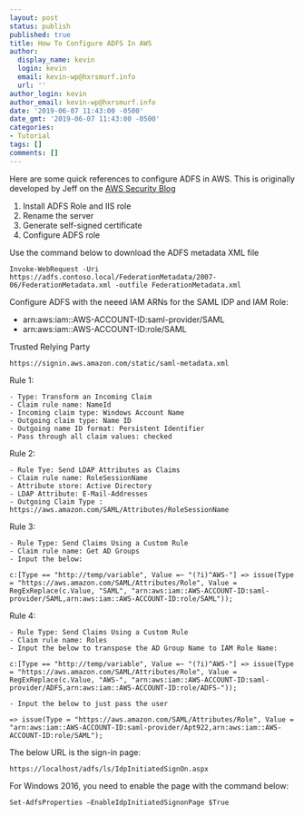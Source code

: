 ```yaml
---
layout: post
status: publish
published: true
title: How To Configure ADFS In AWS
author:
  display_name: kevin
  login: kevin
  email: kevin-wp@hxrsmurf.info
  url: ''
author_login: kevin
author_email: kevin-wp@hxrsmurf.info
date: '2019-06-07 11:43:00 -0500'
date_gmt: '2019-06-07 11:43:00 -0500'
categories:
- Tutorial
tags: []
comments: []
---
```


Here are some quick references to configure ADFS in AWS. This is originally developed by Jeff on the [AWS Security Blog](https://aws.amazon.com/blogs/security/enabling-federation-to-aws-using-windows-active-directory-adfs-and-saml-2-0/)

1. Install ADFS Role and IIS role
2. Rename the server
3. Generate self-signed certificate
4. Configure ADFS role

Use the command below to download the ADFS metadata XML file

```
Invoke-WebRequest -Uri https://adfs.contoso.local/FederationMetadata/2007-06/FederationMetadata.xml -outfile FederationMetadata.xml
```

Configure ADFS with the neeed IAM ARNs for the SAML IDP and IAM Role:

- arn:aws:iam::AWS-ACCOUNT-ID:saml-provider/SAML
- arn:aws:iam::AWS-ACCOUNT-ID:role/SAML

Trusted Relying Party

```
https://signin.aws.amazon.com/static/saml-metadata.xml
```

Rule 1:
```
- Type: Transform an Incoming Claim
- Claim rule name: NameId
- Incoming claim type: Windows Account Name
- Outgoing claim type: Name ID
- Outgoing name ID format: Persistent Identifier
- Pass through all claim values: checked 
```

Rule 2:

```
- Rule Tye: Send LDAP Attributes as Claims
- Claim rule name: RoleSessionName 
- Attribute store: Active Directory 
- LDAP Attribute: E-Mail-Addresses 
- Outgoing Claim Type : https://aws.amazon.com/SAML/Attributes/RoleSessionName
```

Rule 3:

```
- Rule Type: Send Claims Using a Custom Rule
- Claim rule name: Get AD Groups
- Input the below:

c:[Type == "http://temp/variable", Value =~ "(?i)^AWS-"] => issue(Type = "https://aws.amazon.com/SAML/Attributes/Role", Value = RegExReplace(c.Value, "SAML", "arn:aws:iam::AWS-ACCOUNT-ID:saml-provider/SAML,arn:aws:iam::AWS-ACCOUNT-ID:role/SAML"));
```

Rule 4:

```
- Rule Type: Send Claims Using a Custom Rule
- Claim rule name: Roles
- Input the below to transpose the AD Group Name to IAM Role Name:

c:[Type == "http://temp/variable", Value =~ "(?i)^AWS-"] => issue(Type = "https://aws.amazon.com/SAML/Attributes/Role", Value = RegExReplace(c.Value, "AWS-", "arn:aws:iam::AWS-ACCOUNT-ID:saml-provider/ADFS,arn:aws:iam::AWS-ACCOUNT-ID:role/ADFS-"));

- Input the below to just pass the user

=> issue(Type = "https://aws.amazon.com/SAML/Attributes/Role", Value = "arn:aws:iam::AWS-ACCOUNT-ID:saml-provider/Apt922,arn:aws:iam::AWS-ACCOUNT-ID:role/SAML");
```

The below URL is the sign-in page:

```
https://localhost/adfs/ls/IdpInitiatedSignOn.aspx
```

For Windows 2016, you need to enable the page with the command below:

```
Set-AdfsProperties –EnableIdpInitiatedSignonPage $True
```